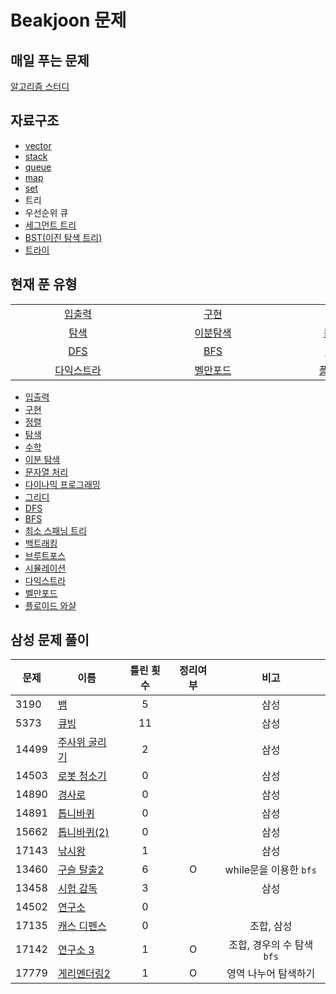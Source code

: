 # Beakjoon 문제

## 매일 푸는 문제

[알고리즘 스터디](everyday.md)

## 자료구조
- [vector](vector/)  
- [stack](stack/)  
- [queue](queue/)            
- [map](map/)                
- [set](set/) 
- 트리     
- 우선순위 큐     
- [세그먼트 트리](세그먼트%20트리/)  
- [BST(이진 탐색 트리)](BST/) 
- [트라이](trie/)

## 현재 푼 유형
<table>
    <tr align="center"> 
        <td width="200px" nowrap> <a href="입출력/">입출력</a> </td> 
        <td width="200px" nowrap> <a href="구현/">구현 </td>
        <td width="200px" nowrap> <a href="정렬/">정렬 </td> 
        <td width="200px" nowrap> <a href="수학/">수학 </td>
        <td width="200px" nowrap> <a href=""> </td>
    </tr>
    <tr align="center"> 
        <td width="200px" nowrap> <a href="탐색/">탐색</a> </td> 
        <td width="200px" nowrap> <a href="이분%20탐색">이분탐색 </td>
        <td width="200px" nowrap> <a href="문자열처리/">문자열 처리 </td> 
        <td width="200px" nowrap> <a href="다이나믹%20프로그래밍/"> 다이나믹 프로그래밍 </td>
        <td width="200px" nowrap> <a href="그리디/"> 그리디 </td>
    </tr>
    <tr align="center"> 
        <td width="200px" nowrap> <a href="dfs/">DFS</a> </td> 
        <td width="200px" nowrap> <a href="bfs/">BFS </td>
        <td width="200px" nowrap> <a href="브루트포스/">브루트포스 </td> 
        <td width="200px" nowrap> <a href="백트래킹/">백트래킹 </td>
        <td width="200px" nowrap> <a href="시뮬레이션/">시뮬레이션 </td>
    </tr>
    <tr align="center"> 
        <td width="200px" nowrap> <a href="다익스트라/">다익스트라 </td>
        <td width="200px" nowrap> <a href="벨만포드/">벨만포드 </td> 
        <td width="200px" nowrap> <a href="플로이드%20와샬/">플로이드 와샬 </td>
        <td width="200px" nowrap> <a href="최소%20스패닝%20트리/">최소 스패닝 트리 </td>
        <td width="200px" nowrap> </td>
    </tr>
    
</table>

- [입출력](입출력/)           
- [구현](구현/)             
- [정렬](정렬/)                        
- [탐색](탐색/)            
- [수학](수학/)           
- [이분 탐색](이분%20탐색/)  
- [문자열 처리](문자열처리/)  
- [다이나믹 프로그래밍](다이나믹%20프로그래밍/)  
- [그리디](그리디/)     
- [DFS](dfs/)        
- [BFS](bfs/)
- [최소 스패닝 트리](최소%20스패닝%20트리/)       
- [백트래킹](백트래킹/)                
- [브루트포스](브루트포스/)  
- [시뮬레이션](시뮬레이션/) 
- [다익스트라](다익스트라/)    
- [벨만포드](벨만포드/)     
- [플로이드 와샬](플로이드%20와샬/)       

## 삼성 문제 풀이
| 문제    | 이름                               | 틀린 횟수 | 정리여부  |        비고         |
| ----- | -------------------------------- | :---: | :---: | :---------------: |
| 3190  | [뱀](시뮬레이션/3190/README.md)        |   5   |       |        삼성         |
| 5373  | [큐빙](시뮬레이션/5373/README.md)       |  11   |       |        삼성         |
| 14499 | [주사위 굴리기](시뮬레이션/14499/README.md) |   2   |       |        삼성         |
| 14503 | [로봇 청소기](시뮬레이션/14503/README.md)  |   0   |       |        삼성         |
| 14890 | [경사로](시뮬레이션/14890/README.md)     |   0   |       |        삼성         |
| 14891 | [톱니바퀴](시뮬레이션/14891/README.md)    |   0   |       |        삼성         |
| 15662 | [톱니바퀴(2)](시뮬레이션/15662/README.md) |   0   |       |        삼성         |
| 17143 | [낚시왕](17143/README.md)           |   1   |       |        삼성         |
| 13460 | [구슬 탈출2](브루트포스/13460/README.md)  |   6   |   O   | while문을 이용한 `bfs` |
| 13458 | [시험 감독](시뮬레이션/13458/README.md)   |   3   |       |        삼성         |
| 14502 | [연구소](브루트포스/14502/README.md)     |   0   |       |                   |
| 17135 | [캐스 디펜스](시뮬레이션/17135/README.md)  |   0   |       |      조합, 삼성       |
| 17142 | [연구소 3](브루트포스/17142/README.md)   |   1   |   O   | 조합, 경우의 수 탐색`bfs` |
| 17779 | [게리멘더링2](브루트포스/17779/README.md)  |   1   |   O   |    영역 나누어 탐색하기    |